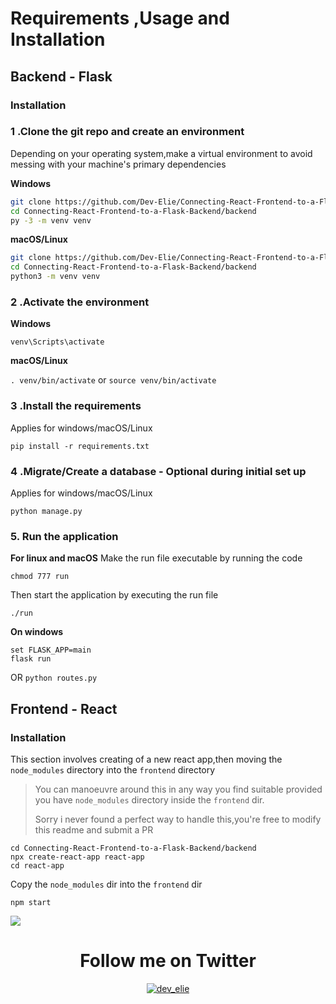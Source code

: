 # Requirements ,Usage and Installation
## Backend - Flask
### Installation
                    
### 1 .Clone the git repo and create an environment 
          
Depending on your operating system,make a virtual environment to avoid messing with your machine's primary dependencies
          
**Windows**
          
```bash
git clone https://github.com/Dev-Elie/Connecting-React-Frontend-to-a-Flask-Backend.git
cd Connecting-React-Frontend-to-a-Flask-Backend/backend
py -3 -m venv venv
```
          
**macOS/Linux**
          
```bash
git clone https://github.com/Dev-Elie/Connecting-React-Frontend-to-a-Flask-Backend.git
cd Connecting-React-Frontend-to-a-Flask-Backend/backend
python3 -m venv venv
```

### 2 .Activate the environment
          
**Windows** 

```venv\Scripts\activate```
          
**macOS/Linux**

```. venv/bin/activate```
or
```source venv/bin/activate```

### 3 .Install the requirements

Applies for windows/macOS/Linux

```pip install -r requirements.txt```
### 4 .Migrate/Create a database - Optional during initial set up

Applies for windows/macOS/Linux

```python manage.py```

### 5. Run the application 

**For linux and macOS**
Make the run file executable by running the code

```chmod 777 run```

Then start the application by executing the run file

```./run```

**On windows**
```
set FLASK_APP=main
flask run
```
OR 
`python routes.py`

## Frontend - React
### Installation

This section involves creating of a new react app,then moving the `node_modules` directory into the `frontend` directory

> You can manoeuvre around this in any way you find suitable provided you have `node_modules` directory inside the `frontend` dir.
>
> Sorry i never found a perfect way to handle this,you're free to modify this readme and submit a PR

```
cd Connecting-React-Frontend-to-a-Flask-Backend/backend
npx create-react-app react-app
cd react-app
```
Copy the `node_modules` dir into the `frontend` dir

`npm start`

![](https://github.com/Dev-Elie/Connecting-React-Frontend-to-a-Flask-Backend/blob/main/flask%2Breact.png)
<div align="center"><h1>Follow me on Twitter</h1></div>
<p align="center"> <a href="https://twitter.com/dev_elie" target="blank"><img src="https://img.shields.io/twitter/follow/dev_elie?logo=twitter&style=for-the-badge" alt="dev_elie" /></a> </p>
